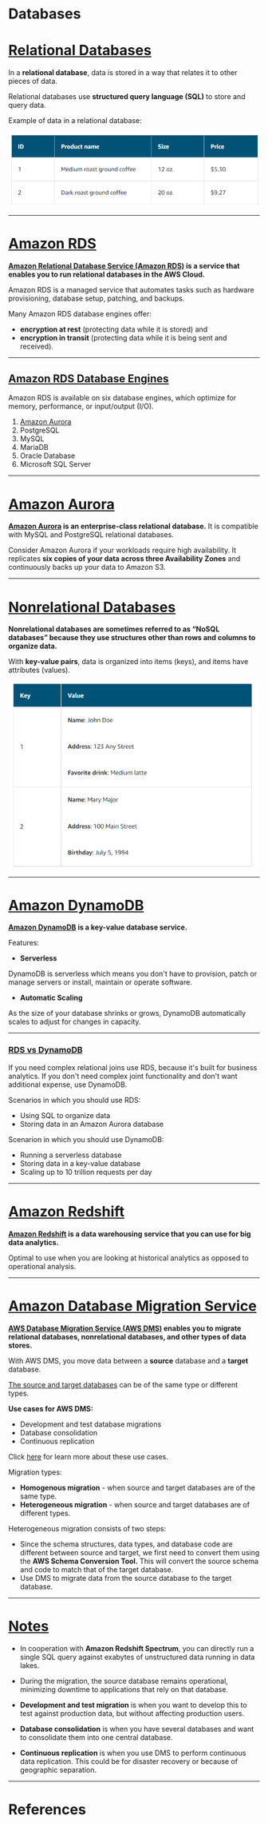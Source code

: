 # Databases

# [Relational Databases](#relational-databases)

In a **relational database**, data is stored in a way that relates it to other pieces of data. 

Relational databases use **structured query language (SQL)** to store and query data.

Example of data in a relational database:

![example](images/relational_db.png "Relational Database Example")

---

# [Amazon RDS](#amazon-rds)

**[Amazon Relational Database Service (Amazon RDS)](https://aws.amazon.com/rds/) is a service that enables you to run relational databases in the AWS Cloud.**

Amazon RDS is a managed service that automates tasks such as hardware provisioning, database setup, patching, and backups. 

Many Amazon RDS database engines offer:
-  **encryption at rest** (protecting data while it is stored) and 
- **encryption in transit** (protecting data while it is being sent and received).

---

## [Amazon RDS Database Engines](#amazon-rds-database-engines)

Amazon RDS is available on six database engines, which optimize for memory, performance, or input/output (I/O). 

1. [Amazon Aurora](#amazon-aurora)
2. PostgreSQL
3. MySQL
4. MariaDB
5. Oracle Database
6. Microsoft SQL Server

---

# [Amazon Aurora](#amazon-aurora)

**[Amazon Aurora](https://aws.amazon.com/rds/aurora/) is an enterprise-class relational database.** It is compatible with MySQL and PostgreSQL relational databases.

Consider Amazon Aurora if your workloads require high availability. It replicates **six copies of your data across three Availability Zones** and continuously backs up your data to Amazon S3.

---

# [Nonrelational Databases](#nonrelational-databases)

**Nonrelational databases are sometimes referred to as “NoSQL databases” because they use structures other than rows and columns to organize data.**

With **key-value pairs**, data is organized into items (keys), and items have attributes (values). 

![example](images/nonrelational_db.png "Nonrelational Database Example")

---

# [Amazon DynamoDB](#amazon-dynamodb)

**[Amazon DynamoDB](https://aws.amazon.com/dynamodb/) is a key-value database service.** 

Features:
- **Serverless** 

DynamoDB is serverless which means you don't have to provision, patch or manage servers or install, maintain or operate software.

- **Automatic Scaling**

As the size of your database shrinks or grows, DynamoDB automatically scales to adjust for changes in capacity.

---

### [RDS vs DynamoDB](#rds-vs-dynamodb)

If you need complex relational joins use RDS, because it's built for business analytics. If you don't need complex joint functionality and don't want additional expense, use DynamoDB. 

Scenarios in which you should use RDS:
- Using SQL to organize data
- Storing data in an Amazon Aurora database

Scenarion in which you should use DynamoDB:
- Running a serverless database
- Storing data in a key-value database
- Scaling up to 10 trillion requests per day

---

# [Amazon Redshift](#amazon-redshift)

**[Amazon Redshift](https://aws.amazon.com/redshift) is a data warehousing service that you can use for big data analytics.**

Optimal to use when you are looking at historical analytics as opposed to operational analysis. 

---

# [Amazon Database Migration Service](#amazon-database-migration-service)

**[AWS Database Migration Service (AWS DMS)](https://aws.amazon.com/dms/) enables you to migrate relational databases, nonrelational databases, and other types of data stores.**

With AWS DMS, you move data between a **source** database and a **target** database. 

[The source and target databases](https://aws.amazon.com/dms/resources) can be of the same type or different types. 

**Use cases for AWS DMS:**
- Development and test database migrations
- Database consolidation 
- Continuous replication

Click [here](#notes) for learn more about these use cases.

Migration types:

- **Homogenous migration** - when source and target databases are of the same type.
- **Heterogeneous migration** - when source and target databases are of different types.

Heterogeneous migration consists of two steps:

- Since the schema structures, data types, and database code are different between source and target, we first need to convert them using the **AWS Schema Conversion Tool.** This will convert the source schema and code to match that of the target database.
- Use DMS to migrate data from the source database to the target database. 
---

# [Notes](#notes)

- In cooperation with **Amazon Redshift Spectrum**, you can directly run a single SQL query against exabytes of unstructured data running in data lakes. 

- During the migration, the source database remains operational, minimizing downtime to applications that rely on that database. 

- **Development and test migration** is when you want to develop this to test against production data, but without affecting production users. 

- **Database consolidation** is when you have several databases and want to consolidate them into one central database. 

- **Continuous replication** is when you use DMS to perform continuous data replication. This could be for disaster recovery or because of geographic separation. 

---

# References